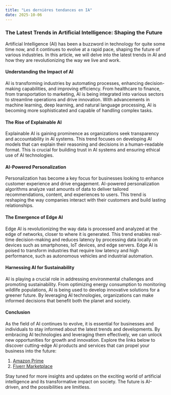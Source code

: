 ```yaml
---
title: "Les dernières tendances en IA"
date: 2025-10-06
---
```


### The Latest Trends in Artificial Intelligence: Shaping the Future

Artificial Intelligence (AI) has been a buzzword in technology for quite some time now, and it continues to evolve at a rapid pace, shaping the future of various industries. In this article, we will delve into the latest trends in AI and how they are revolutionizing the way we live and work.

#### Understanding the Impact of AI

AI is transforming industries by automating processes, enhancing decision-making capabilities, and improving efficiency. From healthcare to finance, from transportation to marketing, AI is being integrated into various sectors to streamline operations and drive innovation. With advancements in machine learning, deep learning, and natural language processing, AI is becoming more sophisticated and capable of handling complex tasks.

#### The Rise of Explainable AI

Explainable AI is gaining prominence as organizations seek transparency and accountability in AI systems. This trend focuses on developing AI models that can explain their reasoning and decisions in a human-readable format. This is crucial for building trust in AI systems and ensuring ethical use of AI technologies.

#### AI-Powered Personalization

Personalization has become a key focus for businesses looking to enhance customer experience and drive engagement. AI-powered personalization algorithms analyze vast amounts of data to deliver tailored recommendations, content, and experiences to users. This trend is reshaping the way companies interact with their customers and build lasting relationships.

#### The Emergence of Edge AI

Edge AI is revolutionizing the way data is processed and analyzed at the edge of networks, closer to where it is generated. This trend enables real-time decision-making and reduces latency by processing data locally on devices such as smartphones, IoT devices, and edge servers. Edge AI is poised to transform industries that require low latency and high performance, such as autonomous vehicles and industrial automation.

#### Harnessing AI for Sustainability

AI is playing a crucial role in addressing environmental challenges and promoting sustainability. From optimizing energy consumption to monitoring wildlife populations, AI is being used to develop innovative solutions for a greener future. By leveraging AI technologies, organizations can make informed decisions that benefit both the planet and society.

#### Conclusion

As the field of AI continues to evolve, it is essential for businesses and individuals to stay informed about the latest trends and developments. By embracing AI technologies and leveraging them effectively, we can unlock new opportunities for growth and innovation. Explore the links below to discover cutting-edge AI products and services that can propel your business into the future:

1. [Amazon Prime](https://www.amazon.fr/amazonprime?_encoding=UTF8&primeCampaignId=prime_assoc_ft&tag=zenzen0d-21France)
2. [Fiverr Marketplace](https://go.fiverr.com/visit/?bta=1071918&brand=fiverrmarketplace)

Stay tuned for more insights and updates on the exciting world of artificial intelligence and its transformative impact on society. The future is AI-driven, and the possibilities are limitless.